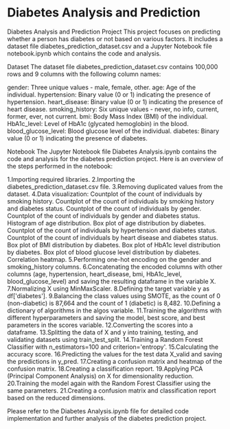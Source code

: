 # Diabetes Analysis and Prediction

Diabetes Analysis and Prediction Project
This project focuses on predicting whether a person has diabetes or not based on various factors. It includes a dataset file diabetes_prediction_dataset.csv and a Jupyter Notebook file notebook.ipynb which contains the code and analysis.

Dataset
The dataset file diabetes_prediction_dataset.csv contains 100,000 rows and 9 columns with the following column names:

gender: Three unique values - male, female, other.
age: Age of the individual.
hypertension: Binary value (0 or 1) indicating the presence of hypertension.
heart_disease: Binary value (0 or 1) indicating the presence of heart disease.
smoking_history: Six unique values - never, no info, current, former, ever, not current.
bmi: Body Mass Index (BMI) of the individual.
HbA1c_level: Level of HbA1c (glycated hemoglobin) in the blood.
blood_glucose_level: Blood glucose level of the individual.
diabetes: Binary value (0 or 1) indicating the presence of diabetes.

Notebook
The Jupyter Notebook file Diabetes Analysis.ipynb contains the code and analysis for the diabetes prediction project. Here is an overview of the steps performed in the notebook:

1.Importing required libraries.
2.Importing the diabetes_prediction_dataset.csv file.
3.Removing duplicated values from the dataset.
4.Data visualization:
Countplot of the count of individuals by smoking history.
Countplot of the count of individuals by smoking history and diabetes status.
Countplot of the count of individuals by gender.
Countplot of the count of individuals by gender and diabetes status.
Histogram of age distribution.
Box plot of age distribution by diabetes.
Countplot of the count of individuals by hypertension and diabetes status.
Countplot of the count of individuals by heart disease and diabetes status.
Box plot of BMI distribution by diabetes.
Box plot of HbA1c level distribution by diabetes.
Box plot of blood glucose level distribution by diabetes.
Correlation heatmap.
5.Performing one-hot encoding on the gender and smoking_history columns.
6.Concatenating the encoded columns with other columns (age, hypertension, heart_disease, bmi, HbA1c_level, blood_glucose_level) and saving the resulting dataframe in the variable X.
7.Normalizing X using MinMaxScaler.
8.Defining the target variable y as df['diabetes'].
9.Balancing the class values using SMOTE, as the count of 0 (non-diabetic) is 87,664 and the count of 1 (diabetic) is 8,482.
10.Defining a dictionary of algorithms in the algos variable.
11.Training the algorithms with different hyperparameters and saving the model, best score, and best parameters in the scores variable.
12.Converting the scores into a dataframe.
13.Splitting the data of X and y into training, testing, and validating datasets using train_test_split.
14.Training a Random Forest Classifier with n_estimators=100 and criterion='entropy'.
15.Calculating the accuracy score.
16.Predicting the values for the test data X_valid and saving the predictions in y_pred.
17.Creating a confusion matrix and heatmap of the confusion matrix.
18.Creating a classification report.
19.Applying PCA (Principal Component Analysis) on X for dimensionality reduction.
20.Training the model again with the Random Forest Classifier using the same parameters.
21.Creating a confusion matrix and classification report based on the reduced dimensions.

Please refer to the Diabetes Analysis.ipynb file for detailed code implementation and further analysis of the diabetes prediction project.
